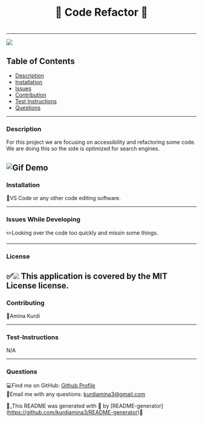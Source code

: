  # <h1 align="center"> 🌻 Code Refactor 🌻 <h1>
  
----

<a href="https://img.shields.io/badge/License-MIT License-blueviolet"><img src="https://img.shields.io/badge/License-MIT License-blueviolet"></a>

## Table of Contents
- [Description](#description)
- [Installation](#installation)
- [Issues](#issue)
- [Contribution](#contribution)
- [Test Instructions](#test-instructions)
- [Questions](#questions)

----

### Description
For this project we are focusing on accessibility and refactoring some code. We are doing this so the side is optimized for search engines.

![Gif Demo](./gif.gif)
----
### Installation
🔧VS Code or any other code editing software.

----
### Issues While Developing
✏️Looking over the code too quickly and missin some things. 

----
### License
✅<a href="https://img.shields.io/badge/License-MIT License-blueviolet"><img src="https://img.shields.io/badge/License-MIT License-blueviolet"></a>
This application is covered by the MIT License license.
----

### Contributing
🤝Amina Kurdi

----
### Test-Instructions
N/A

----
### Questions
💻Find me on GitHub: [Github Profile](https://github.com/Kurdiamina3)
<br />
📧Email me with any questions: kurdiamina3@gmail.com 
<br />

🌟_This README was generated with 💓 by [README-generator] (https://github.com/kurdiamina3/README-generator)🌟


